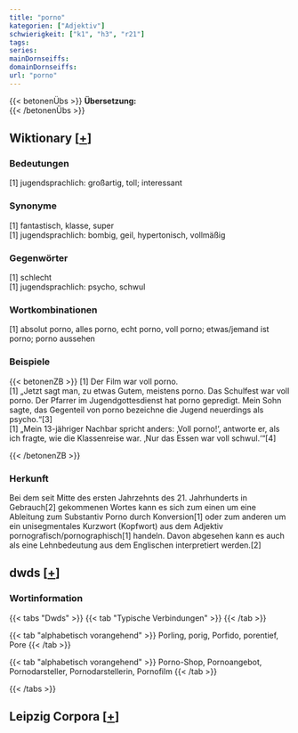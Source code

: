 ```yaml
---
title: "porno"
kategorien: ["Adjektiv"]
schwierigkeit: ["k1", "h3", "r21"]
tags:
series:
mainDornseiffs:
domainDornseiffs:
url: "porno"
---
```


{{< betonenÜbs >}}
**Übersetzung:**  
{{< /betonenÜbs >}}

## Wiktionary [[+](https://de.wiktionary.org/wiki/porno)]

### Bedeutungen
[1] jugendsprachlich: großartig, toll; interessant  

### Synonyme
[1] fantastisch, klasse, super  
[1] jugendsprachlich: bombig, geil, hypertonisch, vollmäßig  

### Gegenwörter
[1] schlecht  
[1] jugendsprachlich: psycho, schwul  

### Wortkombinationen
[1] absolut porno, alles porno, echt porno, voll porno; etwas/jemand ist porno; porno aussehen  

### Beispiele
{{< betonenZB >}}
[1] Der Film war voll porno.  
[1] „Jetzt sagt man, zu etwas Gutem, meistens porno. Das Schulfest war voll porno. Der Pfarrer im Jugendgottesdienst hat porno gepredigt. Mein Sohn sagte, das Gegenteil von porno bezeichne die Jugend neuerdings als psycho.“[3]  
[1] „Mein 13-jähriger Nachbar spricht anders: ‚Voll porno!‘, antworte er, als ich fragte, wie die Klassenreise war. ‚Nur das Essen war voll schwul.‘“[4]  

{{< /betonenZB >}}
### Herkunft
Bei dem seit Mitte des ersten Jahrzehnts des 21. Jahrhunderts in Gebrauch[2] gekommenen Wortes kann es sich zum einen um eine Ableitung zum Substantiv Porno durch Konversion[1] oder zum anderen um ein unisegmentales Kurzwort (Kopfwort) aus dem Adjektiv pornografisch/pornographisch[1] handeln. Davon abgesehen kann es auch als eine Lehnbedeutung aus dem Englischen interpretiert werden.[2]  



## dwds [[+](https://www.dwds.de/wb/porno)]

### Wortinformation
{{< tabs "Dwds" >}}
{{< tab "Typische Verbindungen" >}}
{{< /tab >}}

{{< tab "alphabetisch vorangehend" >}}
Porling, porig, Porfido, porentief, Pore
{{< /tab >}}

{{< tab "alphabetisch vorangehend" >}}
Porno-Shop, Pornoangebot, Pornodarsteller, Pornodarstellerin, Pornofilm
{{< /tab >}}

{{< /tabs >}}

## Leipzig Corpora [[+](https://corpora.uni-leipzig.de/en/res?word=porno&corpusId=deu_newscrawl-public_2018)]

